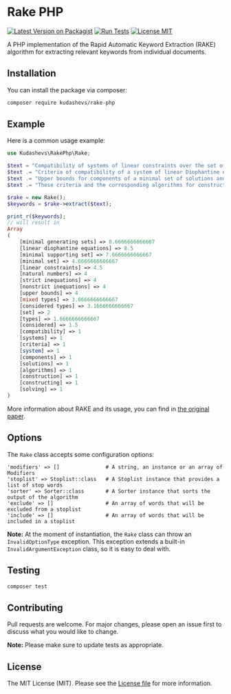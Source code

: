 # Rake PHP

[![Latest Version on Packagist](https://img.shields.io/packagist/v/kudashevs/rake-php.svg)](https://packagist.org/packages/kudashevs/rake-php)
[![Run Tests](https://github.com/kudashevs/rake-php/actions/workflows/run-tests.yml/badge.svg)](https://github.com/kudashevs/rake-php/actions/workflows/run-tests.yml)
[![License MIT](https://img.shields.io/badge/License-MIT-green.svg)](LICENSE.md)

A PHP implementation of the Rapid Automatic Keyword Extraction (RAKE) algorithm for extracting relevant keywords from
individual documents.


## Installation

You can install the package via composer:
```bash
composer require kudashevs/rake-php
```


## Example

Here is a common usage example:

```php
use Kudashevs\RakePhp\Rake;

$text = "Compatibility of systems of linear constraints over the set of natural numbers.";
$text .= "Criteria of compatibility of a system of linear Diophantine equations, strict inequations, and nonstrict inequations are considered.";
$text .= "Upper bounds for components of a minimal set of solutions and algorithms of construction of minimal generating sets of solutions for all types of systems are given.";
$text .= "These criteria and the corresponding algorithms for constructing a minimal supporting set of solutions can be used in solving all the considered types of systems and systems of mixed types";

$rake = new Rake();
$keywords = $rake->extract($text);

print_r($keywords);
// will result in
Array
(
    [minimal generating sets] => 8.6666666666667
    [linear diophantine equations] => 8.5
    [minimal supporting set] => 7.6666666666667
    [minimal set] => 4.6666666666667
    [linear constraints] => 4.5
    [natural numbers] => 4
    [strict inequations] => 4
    [nonstrict inequations] => 4
    [upper bounds] => 4
    [mixed types] => 3.6666666666667
    [considered types] => 3.1666666666667
    [set] => 2
    [types] => 1.6666666666667
    [considered] => 1.5
    [compatibility] => 1
    [systems] => 1
    [criteria] => 1
    [system] => 1
    [components] => 1
    [solutions] => 1
    [algorithms] => 1
    [construction] => 1
    [constructing] => 1
    [solving] => 1
)
```

More information about RAKE and its usage, you can find in [the original paper](https://www.researchgate.net/publication/227988510_Automatic_Keyword_Extraction_from_Individual_Documents).


## Options

The `Rake` class accepts some configuration options:
```
'modifiers' => []               # A string, an instance or an array of Modifiers
'stoplist' => Stoplist::class   # A Stoplist instance that provides a list of stop words
'sorter' => Sorter::class       # A Sorter instance that sorts the output of the algorithm
'exclude' => []                 # An array of words that will be excluded from a stoplist
'include' => []                 # An array of words that will be included in a stoplist
```

**Note:** At the moment of instantiation, the `Rake` class can throw an `InvalidOptionType` exception. This exception
extends a built-in `InvalidArgumentException` class, so it is easy to deal with.


## Testing

```bash
composer test
```


## Contributing

Pull requests are welcome. For major changes, please open an issue first to discuss what you would like to change.

 **Note:** Please make sure to update tests as appropriate.


## License

The MIT License (MIT). Please see the [License file](LICENSE.md) for more information.
